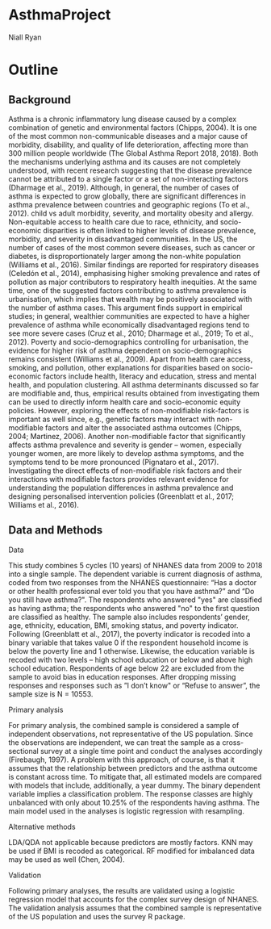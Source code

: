 AsthmaProject
================
Niall Ryan

# Outline

## Background 
Asthma is a chronic inflammatory lung disease caused by a complex combination of genetic and environmental factors (Chipps, 2004). It is one of the most common non-communicable diseases and a major cause of morbidity, disability, and quality of life deterioration, affecting more than 300 million people worldwide (The Global Asthma Report 2018, 2018). Both the mechanisms underlying asthma and its causes are not completely understood, with recent research suggesting that the disease prevalence cannot be attributed to a single factor or a set of non-interacting factors (Dharmage et al., 2019). Although, in general, the number of cases of asthma is expected to grow globally, there are significant differences in asthma prevalence between countries and geographic regions (To et al., 2012). child vs adult morbidity, severity, and mortality obesity and allergy. Non-equitable access to health care due to race, ethnicity, and socio-economic disparities is often linked to higher levels of disease prevalence, morbidity, and severity in disadvantaged communities. In the US, the number of cases of the most common severe diseases, such as cancer or diabetes, is disproportionately larger among the non-white population (Williams et al., 2016). Similar findings are reported for respiratory diseases (Celedón et al., 2014), emphasising higher smoking prevalence and rates of pollution as major contributors to respiratory health inequities. At the same time, one of the suggested factors contributing to asthma prevalence is urbanisation, which implies that wealth may be positively associated with the number of asthma cases. This argument finds support in empirical studies; in general, wealthier communities are expected to have a higher prevalence of asthma while economically disadvantaged regions tend to see more severe cases (Cruz et al., 2010; Dharmage et al., 2019; To et al., 2012). Poverty and socio-demographics controlling for urbanisation, the evidence for higher risk of asthma dependent on socio-demographics remains consistent (Williams et al., 2009). Apart from health care access, smoking, and pollution, other explanations for disparities based on socio-economic factors include health, literacy and education, stress and mental health, and population clustering. All asthma determinants discussed so far are modifiable and, thus, empirical results obtained from investigating them can be used to directly inform health care and socio-economic equity policies. However, exploring the effects of non-modifiable risk-factors is important as well since, e.g., genetic factors may interact with non-modifiable factors and alter the associated asthma outcomes (Chipps, 2004; Martinez, 2006). Another non-modifiable factor that significantly affects asthma prevalence and severity is gender – women, especially younger women, are more likely to develop asthma symptoms, and the symptoms tend to be more pronounced (Pignataro et al., 2017). Investigating the direct effects of non-modifiable risk factors and their interactions with modifiable factors provides relevant evidence for understanding the population differences in asthma prevalence and designing personalised intervention policies (Greenblatt et al., 2017; Williams et al., 2016). 

## Data and Methods 

Data 

This study combines 5 cycles (10 years) of NHANES data from 2009 to 2018 into a single sample. The dependent variable is current diagnosis of asthma, coded from two responses from the NHANES questionnaire: “Has a doctor or other health professional ever told you that you have asthma?” and “Do you still have asthma?". The respondents who answered "yes" are classified as having asthma; the respondents who answered "no" to the first question are classified as healthy. The sample also includes respondents’ gender, age, ethnicity, education, BMI, smoking status, and poverty indicator. Following (Greenblatt et al., 2017), the poverty indicator is recoded into a binary variable that takes value 0 if the respondent household income is below the poverty line and 1 otherwise. Likewise, the education variable is recoded with two levels – high school education or below and above high school education. Respondents of age below 22 are excluded from the sample to avoid bias in education responses. After dropping missing responses and responses such as ”I don’t know" or “Refuse to answer”, the sample size is N = 10553. 

Primary analysis 

For primary analysis, the combined sample is considered a sample of independent observations, not representative of the US population. Since the observations are independent, we can treat the sample as a cross-sectional survey at a single time point and conduct the analyses accordingly (Firebaugh, 1997). A problem with this approach, of course, is that it assumes that the relationship between predictors and the asthma outcome is constant across time. To mitigate that, all estimated models are compared with models that include, additionally, a year dummy. The binary dependent variable implies a classification problem. The response classes are highly unbalanced with only about 10.25% of the respondents having asthma. The main model used in the analyses is logistic regression with resampling. 

Alternative methods

LDA/QDA not applicable because predictors are mostly factors. KNN may be used if BMI is recoded as categorical. RF modified for imbalanced data may be used as well (Chen, 2004). 

Validation 

Following primary analyses, the results are validated using a logistic regression model that accounts for the complex survey design of NHANES. The validation analysis assumes that the combined sample is representative of the US population and uses the survey R package.

